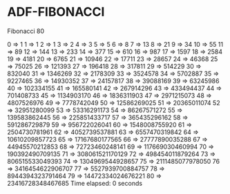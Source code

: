 # ADF-FIBONACCI
Fibonacci 80

0 => 1
1 => 1
2 => 1
3 => 2
4 => 3
5 => 5
6 => 8
7 => 13
8 => 21
9 => 34
10 => 55
11 => 89
12 => 144
13 => 233
14 => 377
15 => 610
16 => 987
17 => 1597
18 => 2584
19 => 4181
20 => 6765
21 => 10946
22 => 17711
23 => 28657
24 => 46368
25 => 75025
26 => 121393
27 => 196418
28 => 317811
29 => 514229
30 => 832040
31 => 1346269
32 => 2178309
33 => 3524578
34 => 5702887
35 => 9227465
36 => 14930352
37 => 24157817
38 => 39088169
39 => 63245986
40 => 102334155
41 => 165580141
42 => 267914296
43 => 433494437
44 => 701408733
45 => 1134903170
46 => 1836311903
47 => 2971215073
48 => 4807526976
49 => 7778742049
50 => 12586269025
51 => 20365011074
52 => 32951280099
53 => 53316291173
54 => 86267571272
55 => 139583862445
56 => 225851433717
57 => 365435296162
58 => 591286729879
59 => 956722026041
60 => 1548008755920
61 => 2504730781961
62 => 4052739537881
63 => 6557470319842
64 => 10610209857723
65 => 17167680177565
66 => 27777890035288
67 => 44945570212853
68 => 72723460248141
69 => 117669030460994
70 => 190392490709135
71 => 308061521170129
72 => 498454011879264
73 => 806515533049393
74 => 1304969544928657
75 => 2111485077978050
76 => 3416454622906707
77 => 5527939700884757
78 => 8944394323791464
79 => 14472334024676221
80 => 23416728348467685
Time elapsed: 0 seconds
